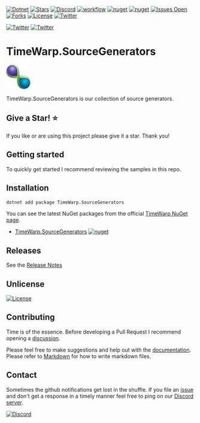 [![Dotnet](https://img.shields.io/badge/dotnet-6.0-blue)](https://dotnet.microsoft.com)
[![Stars](https://img.shields.io/github/stars/TimeWarpEngineering/timewarp-source-generators?logo=github)](https://github.com/TimeWarpEngineering/timewarp-source-generators)
[![Discord](https://img.shields.io/discord/715274085940199487?logo=discord)](https://discord.gg/7F4bS2T)
[![workflow](https://github.com/TimeWarpEngineering/timewarp-source-generators/actions/workflows/release-build.yml/badge.svg)](https://github.com/TimeWarpEngineering/timewarp-source-generators/actions)
[![nuget](https://img.shields.io/nuget/v/TimeWarp.SourceGenerators?logo=nuget)](https://www.nuget.org/packages/TimeWarp.SourceGenerators/)
[![nuget](https://img.shields.io/nuget/dt/TimeWarp.SourceGenerators?logo=nuget)](https://www.nuget.org/packages/TimeWarp.SourceGenerators/)
[![Issues Open](https://img.shields.io/github/issues/TimeWarpEngineering/timewarp-source-generators.svg?logo=github)](https://github.com/TimeWarpEngineering/timewarp-source-generators/issues)
[![Forks](https://img.shields.io/github/forks/TimeWarpEngineering/timewarp-source-generators)](https://github.com/TimeWarpEngineering/timewarp-source-generators)
[![License](https://img.shields.io/github/license/TimeWarpEngineering/timewarp-source-generators.svg?style=flat-square&logo=github)](https://github.com/TimeWarpEngineering/timewarp-source-generators/issues)
[![Twitter](https://img.shields.io/twitter/url?style=social&url=https%3A%2F%2Fgithub.com%2FTimeWarpEngineering%2Ftimewarp-source-generators)](https://twitter.com/intent/tweet?url=https://github.com/TimeWarpEngineering/timewarp-source-generators)

[![Twitter](https://img.shields.io/twitter/follow/StevenTCramer.svg)](https://twitter.com/intent/follow?screen_name=StevenTCramer)
[![Twitter](https://img.shields.io/twitter/follow/TheFreezeTeam1.svg)](https://twitter.com/intent/follow?screen_name=TheFreezeTeam1)

# TimeWarp.SourceGenerators

![TimeWarp Logo](Assets/Logo.png)

TimeWarp.SourceGenerators is our collection of source generators.

## Give a Star! :star:

If you like or are using this project please give it a star. Thank you!

## Getting started

To quickly get started I recommend reviewing the samples in this repo.

## Installation

```console
dotnet add package TimeWarp.SourceGenerators
```

You can see the latest NuGet packages from the official [TimeWarp NuGet page](https://www.nuget.org/profiles/TimeWarp.Enterprises).

* [TimeWarp.SourceGenerators](https://www.nuget.org/packages/TimeWarp.SourceGenerators/) [![nuget](https://img.shields.io/nuget/v/TimeWarp.SourceGenerators?logo=nuget)](https://www.nuget.org/packages/TimeWarp.SourceGenerators/)

## Releases

See the [Release Notes](./documentation/releases.md)
## Unlicense

[![License](https://img.shields.io/github/license/TimeWarpEngineering/timewarp-source-generators.svg?style=flat-square&logo=github)](https://unlicense.org)

## Contributing

Time is of the essence.  Before developing a Pull Request I recommend opening a [discussion](https://github.com/TimeWarpEngineering/timewarp-source-generators/discussions).

Please feel free to make suggestions and help out with the [documentation](https://timewarpengineering.github.io/timewarp-source-generators/).
Please refer to [Markdown](http://daringfireball.net/projects/markdown/) for how to write markdown files.

## Contact

Sometimes the github notifications get lost in the shuffle.  If you file an [issue](https://github.com/TimeWarpEngineering/timewarp-source-generators/issues) and don't get a response in a timely manner feel free to ping on our [Discord server](https://discord.gg/A55JARGKKP).

[![Discord](https://img.shields.io/discord/715274085940199487?logo=discord)](https://discord.gg/7F4bS2T)
